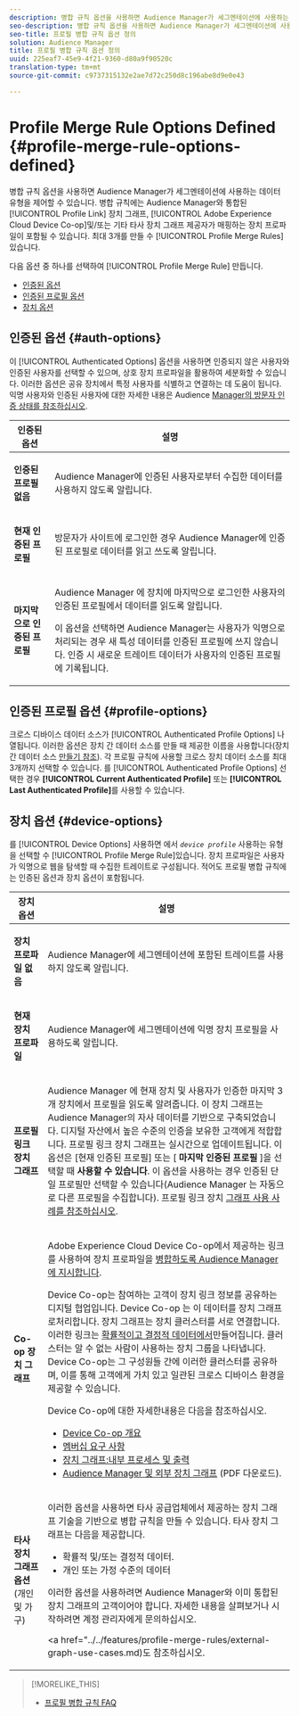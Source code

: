 ```yaml
---
description: 병합 규칙 옵션을 사용하면 Audience Manager가 세그멘테이션에 사용하는 데이터 유형을 제어할 수 있습니다. 병합 규칙에는 프로필 링크 장치 그래프, Adobe Experience Cloud Device Co-op 및/또는 Audience Manager와 통합된 타사 장치 그래프 제공자가 매핑하는 장치 프로필이 포함될 수 있습니다. 최대 3개의 프로필 병합 규칙을 만들 수 있습니다.
seo-description: 병합 규칙 옵션을 사용하면 Audience Manager가 세그멘테이션에 사용하는 데이터 유형을 제어할 수 있습니다. 병합 규칙에는 프로필 링크 장치 그래프, Adobe Experience Cloud Device Co-op 및/또는 Audience Manager와 통합된 타사 장치 그래프 제공자가 매핑하는 장치 프로필이 포함될 수 있습니다. 최대 3개의 프로필 병합 규칙을 만들 수 있습니다.
seo-title: 프로필 병합 규칙 옵션 정의
solution: Audience Manager
title: 프로필 병합 규칙 옵션 정의
uuid: 225eaf7-45e9-4f21-9360-d80a9f90520c
translation-type: tm+mt
source-git-commit: c9737315132e2ae7d72c250d8c196abe8d9e0e43

---
```



# Profile Merge Rule Options Defined {#profile-merge-rule-options-defined}

병합 규칙 옵션을 사용하면 Audience Manager가 세그멘테이션에 사용하는 데이터 유형을 제어할 수 있습니다. 병합 규칙에는 Audience Manager와 통합된 [!UICONTROL Profile Link] 장치 그래프, [!UICONTROL Adobe Experience Cloud Device Co-op]및/또는 기타 타사 장치 그래프 제공자가 매핑하는 장치 프로파일이 포함될 수 있습니다. 최대 3개를 만들 수 [!UICONTROL Profile Merge Rules]있습니다.

다음 옵션 중 하나를 선택하여 [!UICONTROL Profile Merge Rule] 만듭니다.

<ul class="simplelist"> 
 <li> <a href="../../features/profile-merge-rules/merge-rule-definitions.md#auth-options"> 인증된 옵션</a> </li>
 <li> <a href="../../features/profile-merge-rules/merge-rule-definitions.md#profile-options"> 인증된 프로필 옵션</a> </li>
 <li><a href="../../features/profile-merge-rules/merge-rule-definitions.md#device-options"> 장치 옵션</a> </li>
</ul>

## 인증된 옵션 {#auth-options}

이 [!UICONTROL Authenticated Options] 옵션을 사용하면 인증되지 않은 사용자와 인증된 사용자를 선택할 수 있으며, 상호 장치 프로파일을 활용하여 세분화할 수 있습니다. 이러한 옵션은 공유 장치에서 특정 사용자를 식별하고 연결하는 데 도움이 됩니다. 익명 사용자와 인증된 사용자에 대한 자세한 내용은 Audience [Manager의 방문자 인증 상태를 참조하십시오](../../reference/visitor-authentication-states.md).

<table id="table_4CE2DD312F54480E96BEAF72800789FB"> 
 <thead> 
  <tr> 
   <th colname="col1" class="entry"> 인증된 옵션 </th> 
   <th colname="col2" class="entry"> 설명 </th> 
  </tr> 
 </thead>
 <tbody> 
  <tr> 
   <td colname="col1"> <p> <b><span class="uicontrol"> 인증된 프로필 없음</span></b> </p> </td> 
   <td colname="col2"> <p>Audience <span class="keyword"> Manager에</span> 인증된 사용자로부터 수집한 데이터를 사용하지 않도록 알립니다. </p> </td> 
  </tr> 
  <tr> 
   <td colname="col1"> <p> <b><span class="uicontrol"> 현재 인증된 프로필</span></b> </p> </td> 
   <td colname="col2"> <p>방문자가 <span class="keyword"> 사이트에 로그인한</span> 경우 Audience Manager에 인증된 프로필로 데이터를 읽고 쓰도록 알립니다. </p> </td> 
  </tr> 
  <tr> 
   <td colname="col1"> <p> <b><span class="uicontrol"> 마지막으로 인증된 프로필</span></b> </p> </td> 
   <td colname="col2"> <p>Audience <span class="keyword"> Manager</span> 에 장치에 마지막으로 로그인한 사용자의 인증된 프로필에서 데이터를 읽도록 알립니다. </p> <p>이 옵션을 선택하면 <span class="keyword"> Audience</span> Manager는 사용자가 익명으로 처리되는 경우 새 특성 데이터를 인증된 프로필에 쓰지 않습니다. 인증 시 새로운 트레이트 데이터가 사용자의 인증된 프로필에 기록됩니다. </p> </td>
  </tr> 
 </tbody>
</table>

## 인증된 프로필 옵션 {#profile-options}

크로스 디바이스 데이터 소스가 [!UICONTROL Authenticated Profile Options] 나열됩니다. 이러한 옵션은 장치 간 데이터 소스를 만들 때 제공한 이름을 사용합니다(장치 간 데이터 소스 [만들기 참조](../../features/profile-merge-rules/merge-rules-start.md#create-data-source)). 각 프로필 규칙에 사용할 크로스 장치 데이터 소스를 최대 3개까지 선택할 수 있습니다. 를 [!UICONTROL Authenticated Profile Options] 선택한 경우 **[!UICONTROL Current Authenticated Profile]** 또는 **[!UICONTROL Last Authenticated Profile]**&#x200B;를 사용할 수 있습니다.

## 장치 옵션 {#device-options}

를 [!UICONTROL Device Options] 사용하면 에서 *`device profile`* 사용하는 유형을 선택할 수 [!UICONTROL Profile Merge Rule]있습니다. 장치 프로파일은 사용자가 익명으로 웹을 탐색할 때 수집한 트레이트로 구성됩니다. 적어도 프로필 병합 규칙에는 인증된 옵션과 장치 옵션이 포함됩니다.

<table id="table_D373FB787D1A4E3485C02C4A76F03395"> 
 <thead> 
  <tr> 
   <th colname="col1" class="entry"> 장치 옵션 </th> 
   <th colname="col2" class="entry"> 설명 </th> 
  </tr> 
 </thead>
 <tbody> 
  <tr> 
   <td colname="col1"> <p> <b><span class="uicontrol"> 장치 프로파일 없음</span></b> </p> </td> 
   <td colname="col2"> <p>Audience <span class="keyword"> Manager에</span> 세그멘테이션에 포함된 트레이트를 사용하지 않도록 알립니다. </p> </td> 
  </tr> 
  <tr> 
   <td colname="col1"> <p> <b><span class="uicontrol"> 현재 장치 프로파일</span></b> </p> </td> 
   <td colname="col2"> <p>Audience <span class="keyword"> Manager에</span> 세그멘테이션에 익명 장치 프로필을 사용하도록 알립니다. </p> </td> 
  </tr> 
  <tr> 
   <td colname="col1"> <p> <b><span class="uicontrol"> 프로필 링크 장치 그래프</span></b> </p> </td> 
   <td colname="col2"> <p>Audience <span class="keyword"> Manager</span> 에 현재 장치 및 사용자가 인증한 마지막 3개 장치에서 프로필을 읽도록 알려줍니다. 이 장치 그래프는 Audience Manager의 자사 데이터를 기반으로 <span class="keyword"> 구축되었습니다</span>. 디지털 자산에서 높은 수준의 인증을 보유한 고객에게 적합합니다. 프로필 <span class="wintitle"> 링크</span> 장치 그래프는 실시간으로 업데이트됩니다. 이 옵션은 [현재 인증된 프로필] 또는 [ <b><span class="uicontrol"> 마지막 인증된 프로필</span></b> ]을 선택할 때 <b><span class="uicontrol"> 사용할 수 있습니다</span></b>. 이 옵션을 사용하는 경우 인증된 단일 프로필만 선택할 수 있습니다(Audience Manager<span class="keyword"> 는</span> 자동으로 다른 프로필을 수집합니다). 프로필 링크 장치 <a href="../../features/profile-merge-rules/profile-link-use-case.md"> 그래프 사용 사례를 참조하십시오</a>. </p> </td>
  </tr> 
  <tr> 
   <td colname="col1"> <p> <b><span class="uicontrol"> Co-op 장치 그래프</span></b> </p> </td> 
   <td colname="col2"> <p>Adobe <span class="keyword"> Experience Cloud</span> Device Co-op에서 제공하는 링크를 사용하여 장치 프로파일을 <a href="https://marketing.adobe.com/resources/help/en_US/mcdc/" format="https" scope="external"> 병합하도록 Audience Manager에 지시합니다</a>. </p> <p><span class="keyword"> Device Co-op</span>는 참여하는 고객이 장치 링크 정보를 공유하는 디지털 협업입니다. Device <span class="keyword"> Co-op</span> 는 이 데이터를 <span class="term"> 장치 그래프로</span>처리합니다. 장치 그래프는 장치 클러스터를 서로 연결합니다. 이러한 링크는 <a href="https://marketing.adobe.com/resources/help/en_US/mcdc/mcdc-links.html" format="https" scope="external"> 확률적이고 결정적 데이터에서</a>만들어집니다. 클러스터는 알 수 없는 사람이 사용하는 장치 그룹을 나타냅니다. <span class="keyword">Device Co-op</span>는 그 구성원들 간에 이러한 클러스터를 공유하며, 이를 통해 고객에게 가치 있고 일관된 크로스 디바이스 환경을 제공할 수 있습니다. </p> <p> Device Co-op에 대한 <span class="wintitle"> 자세한</span>내용은 다음을 참조하십시오. </p> <p> 
     <ul id="ul_8EDA7D092ECD444C8C19CDC7534D84DE"> 
      <li id="li_323BC5993D6A4BA3962169BF0ED37C55"> <a href="https://marketing.adobe.com/resources/help/en_US/mcdc/mcdc-overview.html" format="https" scope="external"> Device Co-op 개요</a> </li> 
      <li id="li_0BDB2144EC584002B3B9F1D64B6CD580"> <a href="https://marketing.adobe.com/resources/help/en_US/mcdc/mcdc-requirements.html" format="https" scope="external"> 멤버십 요구 사항</a> </li> 
      <li id="li_632D1014909146758F07CFAC79B90CFE"> <a href="https://marketing.adobe.com/resources/help/en_US/mcdc/mcdc-processes.html" format="https" scope="external"> 장치 그래프:내부 프로세스 및 출력</a> </li> 
      <li id="li_9DF8876BFBC043948D3E82BD081AAF9F"><a href="https://marketing.adobe.com/resources/help/en_US/aam/downloads/AAM_Device_Graphs.pdf" format="https" scope="external"> Audience Manager 및 외부 장치 그래프</a> (PDF 다운로드). </li>
     </ul> </p> </td>
  </tr> 
  <tr> 
   <td colname="col1"> <p><b>타사 장치 그래프 옵션</b> (개인 및 가구) </p> </td>
   <td colname="col2"> <p>이러한 옵션을 사용하면 타사 공급업체에서 제공하는 장치 그래프 기술을 기반으로 병합 규칙을 만들 수 있습니다. 타사 장치 그래프는 다음을 제공합니다. </p> <p> 
     <ul id="ul_5BA0D940BA15484FADF134A5A73815D5"> 
      <li id="li_389ACEBBF79A47499B6119B0F9CB3B5D"> 확률적 및/또는 결정적 데이터. </li> 
      <li id="li_E8606D3871A145A68E87BDC3554AC4EF">개인 또는 가정 수준의 데이터 </li> 
     </ul> </p> <p>이러한 옵션을 사용하려면 Audience Manager와 이미 통합된 장치 그래프의 고객이어야 <span class="keyword"> 합니다</span>. 자세한 내용을 살펴보거나 시작하려면 계정 관리자에게 문의하십시오. </p> <p>&lt;a href="../../features/profile-merge-rules/external-graph-use-cases.md)도 참조하십시오. </p> </td>
  </tr>
 </tbody>
</table>

>[!MORELIKE_THIS]
>
>* [프로필 병합 규칙 FAQ](../../faq/faq-profile-merge.md)

